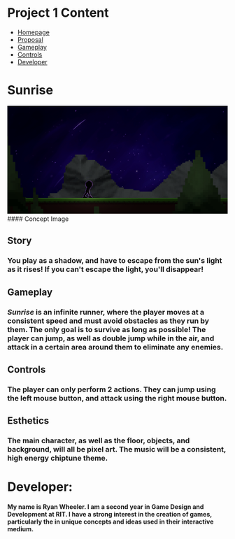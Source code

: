 # Project 1 Content

 - [Homepage](#Sunrise)
 - [Proposal](#the-game)
 - [Gameplay](#gameplay)
 - [Controls](#controls)
 - [Developer](#developer)
 
# Sunrise

<img src="https://github.com/rmw1356/IGME-230/blob/master/sunriseconcept.png" alt="Main">
#### Concept Image

<section class="description">

# Story

### You play as a shadow, and have to escape from the sun's light as it rises! If you can't escape the light, you'll disappear!

# Gameplay

### *Sunrise* is an **infinite runner**, where the player moves at a consistent speed and must avoid obstacles as they run by them. The only goal is to survive as long as possible! The player can jump, as well as double jump while in the air, and attack in a certain area around them to eliminate any enemies.

# Controls

### The player can only perform 2 actions. They can jump using the left mouse button, and attack using the right mouse button.

# Esthetics
### The main character, as well as the floor, objects, and background, will all be pixel art. The music will be a consistent, high energy chiptune theme.

</section>

# Developer:

####  My name is Ryan Wheeler. I am a second year in Game Design and Development at RIT. I have a strong interest in the creation of games, particularly the in unique concepts and ideas used in their interactive medium.

</section>
